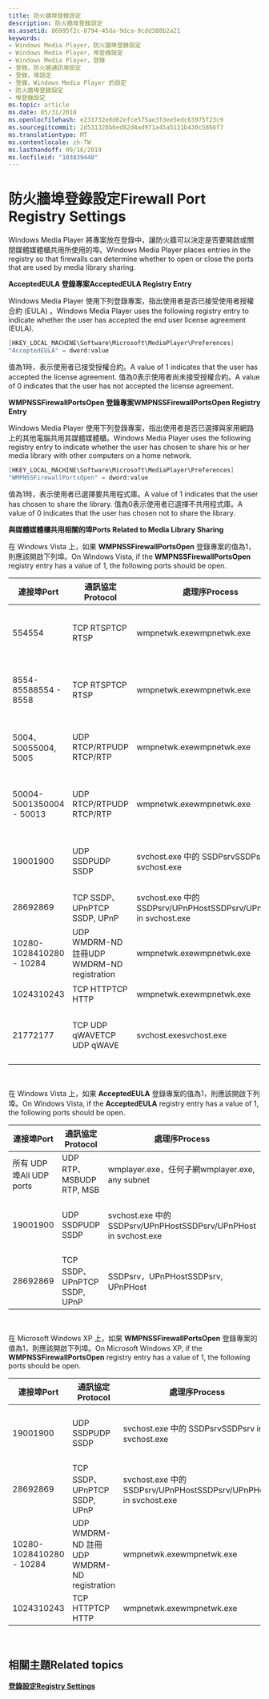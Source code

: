 ```yaml
---
title: 防火牆埠登錄設定
description: 防火牆埠登錄設定
ms.assetid: 86995f2c-8794-45da-9dca-9cdd388b2a21
keywords:
- Windows Media Player，防火牆埠登錄設定
- Windows Media Player，埠登錄設定
- Windows Media Player，登錄
- 登錄，防火牆通訊埠設定
- 登錄，埠設定
- 登錄，Windows Media Player 的設定
- 防火牆埠登錄設定
- 埠登錄設定
ms.topic: article
ms.date: 05/31/2018
ms.openlocfilehash: e231732e8d62efce575ae3fdee5edc63975f23c9
ms.sourcegitcommit: 2d531328b6ed82d4ad971a45a5131b430c5866f7
ms.translationtype: MT
ms.contentlocale: zh-TW
ms.lasthandoff: 09/16/2019
ms.locfileid: "103839448"
---
```

# <a name="firewall-port-registry-settings"></a><span data-ttu-id="4a070-111">防火牆埠登錄設定</span><span class="sxs-lookup"><span data-stu-id="4a070-111">Firewall Port Registry Settings</span></span>

<span data-ttu-id="4a070-112">Windows Media Player 將專案放在登錄中，讓防火牆可以決定是否要開啟或關閉媒體媒體櫃共用所使用的埠。</span><span class="sxs-lookup"><span data-stu-id="4a070-112">Windows Media Player places entries in the registry so that firewalls can determine whether to open or close the ports that are used by media library sharing.</span></span>

<span data-ttu-id="4a070-113">**AcceptedEULA 登錄專案**</span><span class="sxs-lookup"><span data-stu-id="4a070-113">**AcceptedEULA Registry Entry**</span></span>

<span data-ttu-id="4a070-114">Windows Media Player 使用下列登錄專案，指出使用者是否已接受使用者授權合約 (EULA) 。</span><span class="sxs-lookup"><span data-stu-id="4a070-114">Windows Media Player uses the following registry entry to indicate whether the user has accepted the end user license agreement (EULA).</span></span>


```C++
[HKEY_LOCAL_MACHINE\Software\Microsoft\MediaPlayer\Preferences]
"AcceptedEULA" = dword:value
```



<span data-ttu-id="4a070-115">值為1時，表示使用者已接受授權合約。</span><span class="sxs-lookup"><span data-stu-id="4a070-115">A value of 1 indicates that the user has accepted the license agreement.</span></span> <span data-ttu-id="4a070-116">值為0表示使用者尚未接受授權合約。</span><span class="sxs-lookup"><span data-stu-id="4a070-116">A value of 0 indicates that the user has not accepted the license agreement.</span></span>

<span data-ttu-id="4a070-117">**WMPNSSFirewallPortsOpen 登錄專案**</span><span class="sxs-lookup"><span data-stu-id="4a070-117">**WMPNSSFirewallPortsOpen Registry Entry**</span></span>

<span data-ttu-id="4a070-118">Windows Media Player 使用下列登錄專案，指出使用者是否已選擇與家用網路上的其他電腦共用其媒體媒體櫃。</span><span class="sxs-lookup"><span data-stu-id="4a070-118">Windows Media Player uses the following registry entry to indicate whether the user has chosen to share his or her media library with other computers on a home network.</span></span>


```C++
[HKEY_LOCAL_MACHINE\Software\Microsoft\MediaPlayer\Preferences]
"WMPNSSFirewallPortsOpen" = dword:value
```



<span data-ttu-id="4a070-119">值為1時，表示使用者已選擇要共用程式庫。</span><span class="sxs-lookup"><span data-stu-id="4a070-119">A value of 1 indicates that the user has chosen to share the library.</span></span> <span data-ttu-id="4a070-120">值為0表示使用者已選擇不共用程式庫。</span><span class="sxs-lookup"><span data-stu-id="4a070-120">A value of 0 indicates that the user has chosen not to share the library.</span></span>

<span data-ttu-id="4a070-121">**與媒體媒體櫃共用相關的埠**</span><span class="sxs-lookup"><span data-stu-id="4a070-121">**Ports Related to Media Library Sharing**</span></span>

<span data-ttu-id="4a070-122">在 Windows Vista 上，如果 **WMPNSSFirewallPortsOpen** 登錄專案的值為1，則應該開啟下列埠。</span><span class="sxs-lookup"><span data-stu-id="4a070-122">On Windows Vista, if the **WMPNSSFirewallPortsOpen** registry entry has a value of 1, the following ports should be open.</span></span>



| <span data-ttu-id="4a070-123">連接埠</span><span class="sxs-lookup"><span data-stu-id="4a070-123">Port</span></span>          | <span data-ttu-id="4a070-124">通訊協定</span><span class="sxs-lookup"><span data-stu-id="4a070-124">Protocol</span></span>                  | <span data-ttu-id="4a070-125">處理序</span><span class="sxs-lookup"><span data-stu-id="4a070-125">Process</span></span>                         | <span data-ttu-id="4a070-126">方向</span><span class="sxs-lookup"><span data-stu-id="4a070-126">Direction</span></span>            |
|---------------|---------------------------|---------------------------------|----------------------|
| <span data-ttu-id="4a070-127">554</span><span class="sxs-lookup"><span data-stu-id="4a070-127">554</span></span>           | <span data-ttu-id="4a070-128">TCP RTSP</span><span class="sxs-lookup"><span data-stu-id="4a070-128">TCP RTSP</span></span>                  | <span data-ttu-id="4a070-129">wmpnetwk.exe</span><span class="sxs-lookup"><span data-stu-id="4a070-129">wmpnetwk.exe</span></span>                    | <span data-ttu-id="4a070-130">輸入和輸出</span><span class="sxs-lookup"><span data-stu-id="4a070-130">inbound and outbound</span></span> |
| <span data-ttu-id="4a070-131">8554-8558</span><span class="sxs-lookup"><span data-stu-id="4a070-131">8554 - 8558</span></span>   | <span data-ttu-id="4a070-132">TCP RTSP</span><span class="sxs-lookup"><span data-stu-id="4a070-132">TCP RTSP</span></span>                  | <span data-ttu-id="4a070-133">wmpnetwk.exe</span><span class="sxs-lookup"><span data-stu-id="4a070-133">wmpnetwk.exe</span></span>                    | <span data-ttu-id="4a070-134">輸入和輸出</span><span class="sxs-lookup"><span data-stu-id="4a070-134">inbound and outbound</span></span> |
| <span data-ttu-id="4a070-135">5004、5005</span><span class="sxs-lookup"><span data-stu-id="4a070-135">5004, 5005</span></span>    | <span data-ttu-id="4a070-136">UDP RTCP/RTP</span><span class="sxs-lookup"><span data-stu-id="4a070-136">UDP RTCP/RTP</span></span>              | <span data-ttu-id="4a070-137">wmpnetwk.exe</span><span class="sxs-lookup"><span data-stu-id="4a070-137">wmpnetwk.exe</span></span>                    | <span data-ttu-id="4a070-138">輸入和輸出</span><span class="sxs-lookup"><span data-stu-id="4a070-138">inbound and outbound</span></span> |
| <span data-ttu-id="4a070-139">50004-50013</span><span class="sxs-lookup"><span data-stu-id="4a070-139">50004 - 50013</span></span> | <span data-ttu-id="4a070-140">UDP RTCP/RTP</span><span class="sxs-lookup"><span data-stu-id="4a070-140">UDP RTCP/RTP</span></span>              | <span data-ttu-id="4a070-141">wmpnetwk.exe</span><span class="sxs-lookup"><span data-stu-id="4a070-141">wmpnetwk.exe</span></span>                    | <span data-ttu-id="4a070-142">輸入和輸出</span><span class="sxs-lookup"><span data-stu-id="4a070-142">inbound and outbound</span></span> |
| <span data-ttu-id="4a070-143">1900</span><span class="sxs-lookup"><span data-stu-id="4a070-143">1900</span></span>          | <span data-ttu-id="4a070-144">UDP SSDP</span><span class="sxs-lookup"><span data-stu-id="4a070-144">UDP SSDP</span></span>                  | <span data-ttu-id="4a070-145">svchost.exe 中的 SSDPsrv</span><span class="sxs-lookup"><span data-stu-id="4a070-145">SSDPsrv in svchost.exe</span></span>          | <span data-ttu-id="4a070-146">輸入和輸出</span><span class="sxs-lookup"><span data-stu-id="4a070-146">inbound and outbound</span></span> |
| <span data-ttu-id="4a070-147">2869</span><span class="sxs-lookup"><span data-stu-id="4a070-147">2869</span></span>          | <span data-ttu-id="4a070-148">TCP SSDP、UPnP</span><span class="sxs-lookup"><span data-stu-id="4a070-148">TCP SSDP, UPnP</span></span>            | <span data-ttu-id="4a070-149">svchost.exe 中的 SSDPsrv/UPnPHost</span><span class="sxs-lookup"><span data-stu-id="4a070-149">SSDPsrv/UPnPHost in svchost.exe</span></span> | <span data-ttu-id="4a070-150">進入</span><span class="sxs-lookup"><span data-stu-id="4a070-150">inbound</span></span>              |
| <span data-ttu-id="4a070-151">10280-10284</span><span class="sxs-lookup"><span data-stu-id="4a070-151">10280 - 10284</span></span> | <span data-ttu-id="4a070-152">UDP WMDRM-ND 註冊</span><span class="sxs-lookup"><span data-stu-id="4a070-152">UDP WMDRM-ND registration</span></span> | <span data-ttu-id="4a070-153">wmpnetwk.exe</span><span class="sxs-lookup"><span data-stu-id="4a070-153">wmpnetwk.exe</span></span>                    | <span data-ttu-id="4a070-154">輸入和輸出</span><span class="sxs-lookup"><span data-stu-id="4a070-154">inbound and outbound</span></span> |
| <span data-ttu-id="4a070-155">10243</span><span class="sxs-lookup"><span data-stu-id="4a070-155">10243</span></span>         | <span data-ttu-id="4a070-156">TCP HTTP</span><span class="sxs-lookup"><span data-stu-id="4a070-156">TCP HTTP</span></span>                  | <span data-ttu-id="4a070-157">wmpnetwk.exe</span><span class="sxs-lookup"><span data-stu-id="4a070-157">wmpnetwk.exe</span></span>                    | <span data-ttu-id="4a070-158">進入</span><span class="sxs-lookup"><span data-stu-id="4a070-158">inbound</span></span>              |
| <span data-ttu-id="4a070-159">2177</span><span class="sxs-lookup"><span data-stu-id="4a070-159">2177</span></span>          | <span data-ttu-id="4a070-160">TCP UDP qWAVE</span><span class="sxs-lookup"><span data-stu-id="4a070-160">TCP UDP qWAVE</span></span>             | <span data-ttu-id="4a070-161">svchost.exe</span><span class="sxs-lookup"><span data-stu-id="4a070-161">svchost.exe</span></span>                     | <span data-ttu-id="4a070-162">輸入和輸出</span><span class="sxs-lookup"><span data-stu-id="4a070-162">inbound and outbound</span></span> |



 

<span data-ttu-id="4a070-163">在 Windows Vista 上，如果 **AcceptedEULA** 登錄專案的值為1，則應該開啟下列埠。</span><span class="sxs-lookup"><span data-stu-id="4a070-163">On Windows Vista, if the **AcceptedEULA** registry entry has a value of 1, the following ports should be open.</span></span>



| <span data-ttu-id="4a070-164">連接埠</span><span class="sxs-lookup"><span data-stu-id="4a070-164">Port</span></span>          | <span data-ttu-id="4a070-165">通訊協定</span><span class="sxs-lookup"><span data-stu-id="4a070-165">Protocol</span></span>       | <span data-ttu-id="4a070-166">處理序</span><span class="sxs-lookup"><span data-stu-id="4a070-166">Process</span></span>                         | <span data-ttu-id="4a070-167">方向</span><span class="sxs-lookup"><span data-stu-id="4a070-167">Direction</span></span>            |
|---------------|----------------|---------------------------------|----------------------|
| <span data-ttu-id="4a070-168">所有 UDP 埠</span><span class="sxs-lookup"><span data-stu-id="4a070-168">All UDP ports</span></span> | <span data-ttu-id="4a070-169">UDP RTP、MSB</span><span class="sxs-lookup"><span data-stu-id="4a070-169">UDP RTP, MSB</span></span>   | <span data-ttu-id="4a070-170">wmplayer.exe，任何子網</span><span class="sxs-lookup"><span data-stu-id="4a070-170">wmplayer.exe, any subnet</span></span>        | <span data-ttu-id="4a070-171">進入</span><span class="sxs-lookup"><span data-stu-id="4a070-171">inbound</span></span>              |
| <span data-ttu-id="4a070-172">1900</span><span class="sxs-lookup"><span data-stu-id="4a070-172">1900</span></span>          | <span data-ttu-id="4a070-173">UDP SSDP</span><span class="sxs-lookup"><span data-stu-id="4a070-173">UDP SSDP</span></span>       | <span data-ttu-id="4a070-174">svchost.exe 中的 SSDPsrv/UPnPHost</span><span class="sxs-lookup"><span data-stu-id="4a070-174">SSDPsrv/UPnPHost in svchost.exe</span></span> | <span data-ttu-id="4a070-175">輸入和輸出</span><span class="sxs-lookup"><span data-stu-id="4a070-175">inbound and outbound</span></span> |
| <span data-ttu-id="4a070-176">2869</span><span class="sxs-lookup"><span data-stu-id="4a070-176">2869</span></span>          | <span data-ttu-id="4a070-177">TCP SSDP、UPnP</span><span class="sxs-lookup"><span data-stu-id="4a070-177">TCP SSDP, UPnP</span></span> | <span data-ttu-id="4a070-178">SSDPsrv，UPnPHost</span><span class="sxs-lookup"><span data-stu-id="4a070-178">SSDPsrv, UPnPHost</span></span>               | <span data-ttu-id="4a070-179">進入</span><span class="sxs-lookup"><span data-stu-id="4a070-179">inbound</span></span>              |



 

<span data-ttu-id="4a070-180">在 Microsoft Windows XP 上，如果 **WMPNSSFirewallPortsOpen** 登錄專案的值為1，則應該開啟下列埠。</span><span class="sxs-lookup"><span data-stu-id="4a070-180">On Microsoft Windows XP, if the **WMPNSSFirewallPortsOpen** registry entry has a value of 1, the following ports should be open.</span></span>



| <span data-ttu-id="4a070-181">連接埠</span><span class="sxs-lookup"><span data-stu-id="4a070-181">Port</span></span>          | <span data-ttu-id="4a070-182">通訊協定</span><span class="sxs-lookup"><span data-stu-id="4a070-182">Protocol</span></span>                  | <span data-ttu-id="4a070-183">處理序</span><span class="sxs-lookup"><span data-stu-id="4a070-183">Process</span></span>                         | <span data-ttu-id="4a070-184">方向</span><span class="sxs-lookup"><span data-stu-id="4a070-184">Direction</span></span>            |
|---------------|---------------------------|---------------------------------|----------------------|
| <span data-ttu-id="4a070-185">1900</span><span class="sxs-lookup"><span data-stu-id="4a070-185">1900</span></span>          | <span data-ttu-id="4a070-186">UDP SSDP</span><span class="sxs-lookup"><span data-stu-id="4a070-186">UDP SSDP</span></span>                  | <span data-ttu-id="4a070-187">svchost.exe 中的 SSDPsrv</span><span class="sxs-lookup"><span data-stu-id="4a070-187">SSDPsrv in svchost.exe</span></span>          | <span data-ttu-id="4a070-188">輸入和輸出</span><span class="sxs-lookup"><span data-stu-id="4a070-188">inbound and outbound</span></span> |
| <span data-ttu-id="4a070-189">2869</span><span class="sxs-lookup"><span data-stu-id="4a070-189">2869</span></span>          | <span data-ttu-id="4a070-190">TCP SSDP、UPnP</span><span class="sxs-lookup"><span data-stu-id="4a070-190">TCP SSDP, UPnP</span></span>            | <span data-ttu-id="4a070-191">svchost.exe 中的 SSDPsrv/UPnPHost</span><span class="sxs-lookup"><span data-stu-id="4a070-191">SSDPsrv/UPnPHost in svchost.exe</span></span> | <span data-ttu-id="4a070-192">進入</span><span class="sxs-lookup"><span data-stu-id="4a070-192">inbound</span></span>              |
| <span data-ttu-id="4a070-193">10280-10284</span><span class="sxs-lookup"><span data-stu-id="4a070-193">10280 - 10284</span></span> | <span data-ttu-id="4a070-194">UDP WMDRM-ND 註冊</span><span class="sxs-lookup"><span data-stu-id="4a070-194">UDP WMDRM-ND registration</span></span> | <span data-ttu-id="4a070-195">wmpnetwk.exe</span><span class="sxs-lookup"><span data-stu-id="4a070-195">wmpnetwk.exe</span></span>                    | <span data-ttu-id="4a070-196">輸入和輸出</span><span class="sxs-lookup"><span data-stu-id="4a070-196">inbound and outbound</span></span> |
| <span data-ttu-id="4a070-197">10243</span><span class="sxs-lookup"><span data-stu-id="4a070-197">10243</span></span>         | <span data-ttu-id="4a070-198">TCP HTTP</span><span class="sxs-lookup"><span data-stu-id="4a070-198">TCP HTTP</span></span>                  | <span data-ttu-id="4a070-199">wmpnetwk.exe</span><span class="sxs-lookup"><span data-stu-id="4a070-199">wmpnetwk.exe</span></span>                    | <span data-ttu-id="4a070-200">進入</span><span class="sxs-lookup"><span data-stu-id="4a070-200">inbound</span></span>              |



 

## <a name="related-topics"></a><span data-ttu-id="4a070-201">相關主題</span><span class="sxs-lookup"><span data-stu-id="4a070-201">Related topics</span></span>

<dl> <dt>

[<span data-ttu-id="4a070-202">**登錄設定**</span><span class="sxs-lookup"><span data-stu-id="4a070-202">**Registry Settings**</span></span>](registry-settings.md)
</dt> </dl>

 

 




